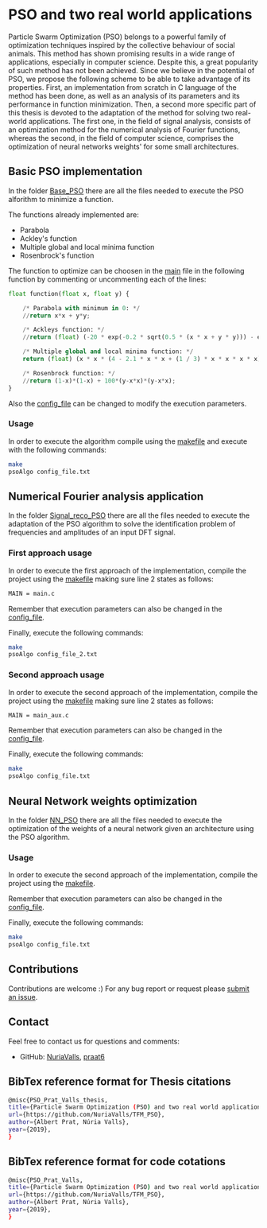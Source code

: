 # PSO and two real world applications

Particle Swarm Optimization (PSO) belongs to a powerful family of optimization techniques inspired by the collective behaviour of social animals. This method has shown promising results in a wide range of applications, especially in computer science. Despite this, a great popularity of such method has not been achieved. Since we believe in the potential of PSO, we propose the following scheme to be able to take advantage of its properties. First, an implementation from scratch in C language of the method has been done, as well as an analysis of its parameters and its performance in function minimization. Then, a second more specific part of this thesis is devoted to the adaptation of the method for solving two real-world applications. The first one, in the field of signal analysis, consists of an optimization method for the numerical analysis of Fourier functions, whereas the second, in the field of computer science, comprises the optimization of neural networks weights' for some small architectures.

## Basic PSO implementation

In the folder [Base_PSO](https://github.com/NuriaValls/TFM_PSO/tree/master/Base_PSO) there are all the files needed to execute the PSO alforithm to minimize a function.

The functions already implemented are:
- Parabola
- Ackley's function
- Multiple global and local minima function
- Rosenbrock's function

The function to optimize can be choosen in the [main](https://github.com/NuriaValls/TFM_PSO/blob/master/Base_PSO/main.c) file in the following function by commenting or uncommenting each of the lines:

```python
float function(float x, float y) {

    /* Parabola with minimum in 0: */
    //return x*x + y*y;

    /* Ackleys function: */
    //return (float) (-20 * exp(-0.2 * sqrt(0.5 * (x * x + y * y))) - exp(0.5 * (cos(2 * M_PI * x) + cos(2 * M_PI * y))) + 20 + M_E);

    /* Multiple global and local minima function: */
    return (float) (x * x * (4 - 2.1 * x * x + (1 / 3) * x * x * x * x) + x * y + y * y * (-4 + 4 * y * y));

    /* Rosenbrock function: */
    //return (1-x)*(1-x) + 100*(y-x*x)*(y-x*x);
}

```

Also the [config_file](https://github.com/NuriaValls/TFM_PSO/blob/master/Base_PSO/config_file.txt) can be changed to modify the execution parameters.

### Usage

In order to execute the algorithm compile using the [makefile](https://github.com/NuriaValls/TFM_PSO/blob/master/Base_PSO/makefile) and execute with the following commands:

```bash
make
psoAlgo config_file.txt
```


## Numerical Fourier analysis application

In the folder [Signal_reco_PSO](https://github.com/NuriaValls/TFM_PSO/tree/master/Signal_reco_PSO) there are all the files needed to execute the adaptation of the PSO algorithm to solve the identification problem of frequencies and amplitudes of an input DFT signal.


### First approach usage

In order to execute the first approach of the implementation, compile the project using the [makefile](https://github.com/NuriaValls/TFM_PSO/blob/master/Signal_reco_PSO/makefile) making sure line 2 states as follows:

```bash
MAIN = main.c
```

Remember that execution parameters can also be changed in the [config_file](https://github.com/NuriaValls/TFM_PSO/blob/master/Signal_reco_PSO/config_file_2.txt).

Finally, execute the following commands:

```bash
make
psoAlgo config_file_2.txt
```

### Second approach usage

In order to execute the second approach of the implementation, compile the project using the [makefile](https://github.com/NuriaValls/TFM_PSO/blob/master/Signal_reco_PSO/makefile) making sure line 2 states as follows:

```bash
MAIN = main_aux.c
```
Remember that execution parameters can also be changed in the [config_file](https://github.com/NuriaValls/TFM_PSO/blob/master/Signal_reco_PSO/config_file.txt).

Finally, execute the following commands:

```bash
make
psoAlgo config_file.txt
```


## Neural Network weights optimization

In the folder [NN_PSO](https://github.com/NuriaValls/TFM_PSO/tree/master/NN_PSO) there are all the files needed to execute the optimization of the weights of a neural network given an architecture using the PSO algorithm.

### Usage

In order to execute the second approach of the implementation, compile the project using the [makefile](https://github.com/NuriaValls/TFM_PSO/blob/master/NN_PSO/makefile).

Remember that execution parameters can also be changed in the [config_file](https://github.com/NuriaValls/TFM_PSO/blob/master/NN_PSO/config_file.txt).

Finally, execute the following commands:

```bash
make
psoAlgo config_file.txt
```


## Contributions

Contributions are welcome :) For any bug report or request please [submit an issue](https://github.com/NuriaValls/TFM_PSO/issues/new).

## Contact

Feel free to contact us for questions and comments:
- GitHub: [NuriaValls](https://github.com/NuriaValls), [praat6](https://github.com/praat6)

## BibTex reference format for Thesis citations

```bash
@misc{PSO_Prat_Valls_thesis,
title={Particle Swarm Optimization (PSO) and two real world applications},
url={https://github.com/NuriaValls/TFM_PSO},
author={Albert Prat, Núria Valls},
year={2019},
}
```

## BibTex reference format for code cotations

```bash
@misc{PSO_Prat_Valls,
title={Particle Swarm Optimization (PSO) and two real world applications},
url={https://github.com/NuriaValls/TFM_PSO},
author={Albert Prat, Núria Valls},
year={2019},
}
```




